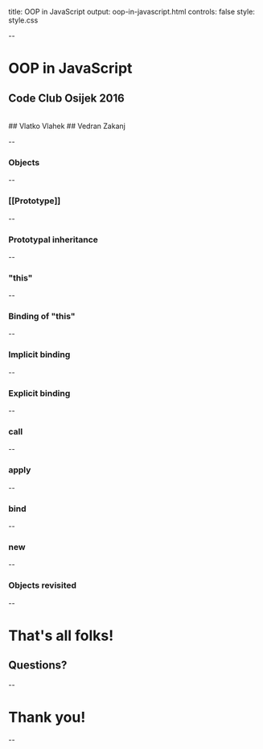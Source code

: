 title: OOP in JavaScript
output: oop-in-javascript.html
controls: false
style: style.css

--

# OOP in JavaScript
## Code Club Osijek 2016
<br />
## Vlatko Vlahek
## Vedran Zakanj

--

### Objects

--

### [[Prototype]]

--

### Prototypal inheritance

--

### "this" 

--

### Binding of "this"

--

### Implicit binding

--

### Explicit binding

--

### call

--

### apply

--

### bind

--

### new 

--

### Objects revisited

--

# That's all folks!
## Questions?

--

# Thank you!

--
